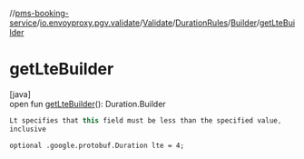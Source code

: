 //[pms-booking-service](../../../../../index.md)/[io.envoyproxy.pgv.validate](../../../index.md)/[Validate](../../index.md)/[DurationRules](../index.md)/[Builder](index.md)/[getLteBuilder](get-lte-builder.md)

# getLteBuilder

[java]\
open fun [getLteBuilder](get-lte-builder.md)(): Duration.Builder

```kotlin
Lt specifies that this field must be less than the specified value,
inclusive

```
`optional .google.protobuf.Duration lte = 4;`